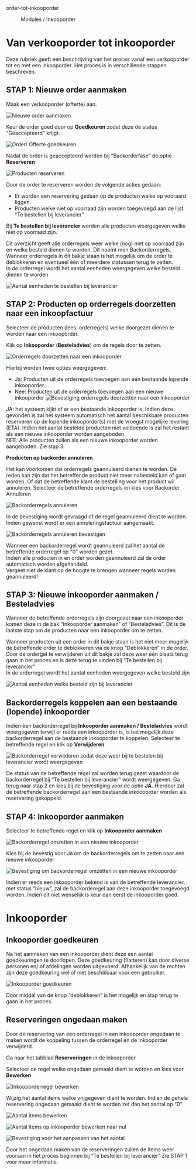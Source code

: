 <properties>
	<page>
		<title>order_tot_inkooporder</title>
		<description>order-tot-inkooporder</description>
	</page>
	<menu>
		<position>Modules / Inkooporder </position> 
		<title>Van offerte t/m inkooporder </title>
	</menu>
</properties>

# Van verkooporder tot inkooporder #

Deze rubriek geeft een beschrijving van het proces vanaf een verkooporder tot en met een inkooporder. Het proces is in verschillende stappen beschreven.

## STAP 1: Nieuwe order aanmaken ##

Maak een verkooporder (offerte) aan.

![Nieuwe order aanmaken](images/order_aanmaken.jpg) 

Keur de order goed door op **Goedkeuren** zodat deze de status “Geaccepteerd” krijgt. 

![Order/ Offerte goedkeuren](images/order_goedkeuren.jpg) 

Nadat de order is geaccepteerd worden bij “Backorderfase” de optie **Reserveren**

![Producten reserveren ](images/producten_reserveren.jpg) 

<div class="info">

Door de order te reserveren worden de volgende acties gedaan:

- Er worden een reservering gedaan op de producten welke op vooraard liggen.
- Producten welke niet op voorraad zijn worden toegevoegd aan de lijst “Te bestellen bij leverancier” 
</div>

Bij **Te bestellen bij leverancier** worden alle producten weergegeven welke niet op voorraad zijn. 

<div class="info">
Dit overzicht geeft alle orderregels weer welke (nog) niet op voorraad zijn en welke besteld dienen te worden. Dit noemt men Backorderregels.
</div>

<div class="info">
Wanneer orderregels in dit bakje staan is het mogelijk om de order te deblokkeren en eventueel één of meerdere statussen terug te zetten. 
</div>

<div class="info">
In de orderregel wordt het aantal eenheden weergegeven welke besteld dienen te worden
</div>

![Aantal eenheden te bestellen bij leverancier](images/te_bestellen_orderregel.jpg) 

## STAP 2: Producten op orderregels doorzetten naar een inkoopfactuur ##

Selecteer de producten (lees: orderregels) welke doorgezet dienen te worden naar een inkooporder. 

Klik op **Inkooporder** (**Besteladvies**) om de regels door te zetten. 

![Orderregels doorzetten naar een inkooporder ](images/regel_doorzetten_naar_inkooporder.jpg) 

Hierbij worden twee opties weergegeven:
-	Ja: Producten uit de orderregels toevoegen aan een bestaande lopende inkooporder
-	Nee:  Producten uit de orderregels toevoegen aan een nieuwe inkooporder
![Bevestiging orderregels doorzetten naar een inkooporder ](images/goederen_toewijzen_aan_inkooporder_of_nieuwe_inkooporder_aanmaken.jpg) 

<div class="info">
JA: het systeem kijkt of er een bestaande inkooporder is. Indien deze gevonden is zal het systeem automatisch het aantal beschikbare producten reserveren op de lopende inkooporder(s) met de vroegst mogelijke levering (ETA). Indien het aantal bestelde producten niet voldoende is zal het restant als een nieuwe inkooporder worden aangeboden.
</div>

<div class="info">
NEE: Alle producten zullen als een nieuwe inkooporder worden aangeboden. Zie stap 3.
</div>

**Producten op backorder annuleren**

Het kan voorkomen dat orderregels geannuleerd dienen te worden. De reden kan zijn dat het betreffende product niet meer nabesteld kan of gaat worden. Of dat de betreffende klant de bestelling voor het product wil annuleren.
Selecteer de betreffende orderregels en kies voor Backorder Annuleren

![Backorderregels annuleren](images/regels_annuleren.jpg)
 
In de bevestiging wordt gevraagd of de regel geannuleerd dient te worden. Indien gewenst wordt er een annuleringsfactuur aangemaakt.

![Backorderregels annuleren bevestigen](images/backorderregels_bevestigen.jpg) 

<div class="info">
Wanneer een backorderregel wordt geannuleerd zal het aantal de betreffende orderregel op “0” worden gezet.
</div>

<div class="info">
Indien alle producten in en order worden geannuleerd zal de order automatisch worden afgehandeld. 
</div>

<div class="info">
Vergeet niet de klant op de hoogte te brengen wanneer regels worden geannuleerd! 
</div>


## STAP 3: Nieuwe inkooporder aanmaken / Besteladvies ##

Wanneer de betreffende orderregels zijn doorgezet naar een inkooporder komen deze in de bak “Inkooporder aanmaken” of “Besteladvies”. Dit is de laatste stap om de producten naar een inkooporder om te zetten. 

<div class="info">
Wanneer producten uit een order in dit bakje staan is het niet meer mogelijk de betreffende order te deblokkeren via de knop “Deblokkeren” in de order.
</div>  

<div class="info">
Door de ordergel te verwijderen uit dit bakje zal deze weer één plaats terug gaan in het proces en is deze terug te vinden bij “Te bestellen bij leverancier”
</div>

<div class="info">
In de orderregel wordt het aantal eenheden weergegeven welke besteld zijn
</div>

![Aantal eenheden welke besteld zijn bij leverancier](images/besteld_orderregel.jpg) 

## Backorderregels koppelen aan een bestaande (lopende) inkooporder  ##

Indien een backorderregel bij **Inkooporder aanmaken / Besteladvies** wordt weergegeven terwijl er reeds een inkooporder is, is het mogelijk deze backorderregel aan de bestaande inkooporder te koppelen. 
Selecteer te betreffende regel en klik op **Verwijderen**

![Backorderregel verwijderen zodat deze weer bij te bestelen bij leverancier wordt weergegeven](images/backorderregel_verwijderen_van_inkooporder_aanmaken.jpg) 

De status van de betreffende regel zal worden terug gezet waardoor de backorderregel bij “Te bestellen bij leverancier” wordt weergegeven. Ga terug naar stap 2 en kies bij de bevestiging voor de optie **JA**. Hierdoor zal de betreffende backorderregel aan een bestaande inkooporder worden als reservering gekoppeld.

## STAP 4: Inkooporder aanmaken ##

Selecteer te betreffende regel en klik op **Inkooporder aanmaken**

![Backorderregel omzetten in een nieuwe inkooporder](images/backorderregel_doorzetten_naar_nieuwe_inkopporder.jpg) 

Kies bij de bevestig voor Ja om de backorderregels om te zetten naar een nieuwe inkooporder

![Bevestiging om backorderregel omzetten in een nieuwe inkooporder](images/backorderregels_bevestigen.jpg) 

<div class="info">
Indien er reeds een inkooporder bekend is van de betreffende leverancier, met status “nieuw”, zal de backorderegel aan deze inkooporder toegevoegd worden. Indien dit niet wenselijk is keur dan eerst de inkooporder goed.
</div>

# Inkooporder #

## Inkooporder goedkeuren ##

Na het aanmaken van een inkooporder dient deze een aantal goedkeuringen te doorlopen. Deze goedkeuring (fiatteren) kan door diverse personen en/ of afdelingen worden uitgevoerd. Afhankelijk van de rechten zijn deze goedkeuring wel of niet beschikbaar voor een gebruiker.

![Inkooporder goedkeuren](images/goedkeuringen_inkooporder.jpg) 

<div class="info">
Door middel van de knop “deblokkeren” is het mogelijk en stap terug te gaan in het proces.
</div>

## Reserveringen ongedaan maken ##

Door de reservering van een orderregel in een inkooporder ongedaan te maken wordt de koppeling tussen de orderregel en de inkooporder verwijderd.

Ga naar het tabblad **Reserveringen** in de inkooporder. 

Selecteer de regel welke ongedaan gemaakt dient te worden en kies voor **Bewerken**

![Inkooporderregel bewerken](images/reservering_ongedaan_maken.jpg) 

Wijzig het aantal items welke vrijgegeven dient te worden. Indien de gehele reservering ongedaan gemaakt dient te worden zet dan het aantal op “0”

![Aantal items bewerken](images/aantal_gereserveerde_items_op_inkooporder.jpg) 

![Aantal items op inkooporder bewerken naar nul](images/aantal_gereserveerde_items_op_inkooporder_aanpassen.jpg) 

![Bevestiging voor het aanpassen van het aantal](images/bevestiging_ongedaan_maken_reserveringen.jpg) 

<div class="info">
Door het ongedaan maken van de reserveringen zullen de items weer vooraan in het proces beginnen bij “Te bestellen bij leverancier” Zie STAP 1 voor meer informatie.
</div>








